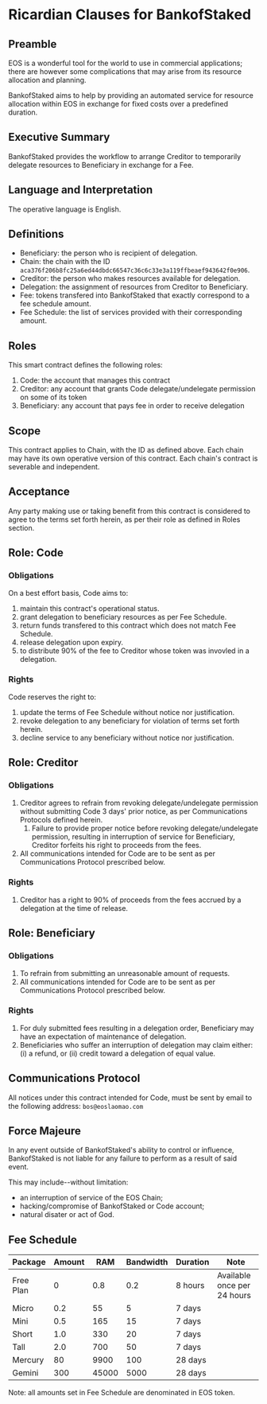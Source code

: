 # Ricardian Clauses for **BankofStaked**

## Preamble

EOS is a wonderful tool for the world to use in commercial applications; there are however some complications that may arise from its resource allocation and planning.

BankofStaked aims to help by providing an automated service for resource allocation within EOS in exchange for fixed costs over a predefined duration.

## Executive Summary

BankofStaked provides the workflow to arrange Creditor to temporarily delegate resources to Beneficiary in exchange for a Fee.

## Language and Interpretation

The operative language is English.

## Definitions

 * Beneficiary: the person who is recipient of delegation.
 * Chain: the chain with the ID `aca376f206b8fc25a6ed44dbdc66547c36c6c33e3a119ffbeaef943642f0e906`.
 * Creditor: the person who makes resources available for delegation.
 * Delegation: the assignment of resources from Creditor to Beneficiary.
 * Fee: tokens transfered into BankofStaked that exactly correspond to a fee schedule amount.
 * Fee Schedule: the list of services provided with their corresponding amount.

## Roles

This smart contract defines the following roles:
1. Code: the account that manages this contract
1. Creditor: any account that grants Code delegate/undelegate permission on some of its token
1. Beneficiary: any account that pays fee in order to receive delegation

## Scope

This contract applies to Chain, with the ID as defined above. Each chain may have its own operative version of this contract. Each chain's contract is severable and independent.

## Acceptance

Any party making use or taking benefit from this contract is considered to agree to the terms set forth herein, as per their role as defined in Roles section.

## Role: Code

### Obligations

On a best effort basis, Code aims to:
1. maintain this contract's operational status.
1. grant delegation to beneficiary resources as per Fee Schedule.
1. return funds transfered to this contract which does not match Fee Schedule.
1. release delegation upon expiry.
1. to distribute 90% of the fee to Creditor whose token was invovled in a delegation.

### Rights

Code reserves the right to:
1. update the terms of Fee Schedule without notice nor justification.
1. revoke delegation to any beneficiary for violation of terms set forth herein.
1. decline service to any beneficiary without notice nor justification.

## Role: Creditor

### Obligations

1. Creditor agrees to refrain from revoking delegate/undelegate permission without submitting Code 3 days' prior notice, as per Communications Protocols defined herein.
   1. Failure to provide proper notice before revoking delegate/undelegate permission, resulting in interruption of service for Beneficiary, Creditor forfeits his right to proceeds from the fees.
1. All communications intended for Code are to be sent as per Communications Protocol prescribed below.

### Rights

1. Creditor has a right to 90% of proceeds from the fees accrued by a delegation at the time of release.

## Role: Beneficiary

### Obligations

1. To refrain from submitting an unreasonable amount of requests.
1. All communications intended for Code are to be sent as per Communications Protocol prescribed below.

### Rights

1. For duly submitted fees resulting in a delegation order, Beneficiary may have an expectation of maintenance of delegation.
1. Beneficiaries who suffer an interruption of delegation may claim either: (i) a refund, or (ii) credit toward a delegation of equal value.

## Communications Protocol

All notices under this contract intended for Code, must be sent by email to the following address: `bos@eoslaomao.com`
   
## Force Majeure

In any event outside of BankofStaked's ability to control or influence, BankofStaked is not liable for any failure to perform as a result of said event.

This may include--without limitation:
 * an interruption of service of the EOS Chain;
 * hacking/compromise of BankofStaked or Code account;
 * natural disater or act of God.

## Fee Schedule

| Package | Amount | RAM | Bandwidth | Duration | Note |
|---|---|---|---|---|---|
| Free Plan | 0 | 0.8 | 0.2 | 8 hours | Available once per 24 hours |
| Micro | 0.2 | 55 | 5 | 7 days | |
| Mini | 0.5 | 165 | 15 | 7 days | |
| Short | 1.0 | 330 | 20 | 7 days | |
| Tall | 2.0 | 700 | 50 | 7 days | |
| Mercury | 80 | 9900 | 100 | 28 days | |
| Gemini | 300 | 45000 | 5000 | 28 days | |

Note: all amounts set in Fee Schedule are denominated in EOS token.
